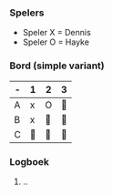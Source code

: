 ### Spelers
- Speler X = Dennis
- Speler O = Hayke

### Bord (simple variant)
| - | 1 | 2 | 3 |
|---|---|---|---|
| A | x | O |🔲|
| B | x |🔲|🔲|
| C |🔲|🔲|🔲|

### Logboek
1. ..